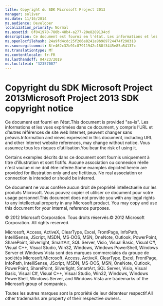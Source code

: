 ```yaml
---
title: Copyright du SDK Microsoft Project 2013
manager: soliver
ms.date: 11/16/2014
ms.audience: Developer
localization_priority: Normal
ms.assetid: 6f041970-780b-48b4-a277-20e8289134cd
description: Ce document est fourni en l'état. Les informations et les vues exprimées dans ce document, y compris l’URL et d’autres références de site web Internet, peuvent changer sans préavis. Les risques inhérents à l’utilisation de ce document vous incombent.
ms.openlocfilehash: 24a9fd4cdc25f206e8241a9b989724474f290318
ms.sourcegitcommit: 8fe462c32b91c87911942c188f3445e85a54137c
ms.translationtype: MT
ms.contentlocale: fr-FR
ms.lasthandoff: 04/23/2019
ms.locfileid: "32357007"
---
```

# <a name="microsoft-project-2013-sdk-copyright-notice"></a><span data-ttu-id="092a0-105">Copyright du SDK Microsoft Project 2013</span><span class="sxs-lookup"><span data-stu-id="092a0-105">Microsoft Project 2013 SDK copyright notice</span></span>

<span data-ttu-id="092a0-106">Ce document est fourni en l'état.</span><span class="sxs-lookup"><span data-stu-id="092a0-106">This document is provided "as-is".</span></span> <span data-ttu-id="092a0-107">Les informations et les vues exprimées dans ce document, y compris l’URL et d’autres références de site web Internet, peuvent changer sans préavis.</span><span class="sxs-lookup"><span data-stu-id="092a0-107">Information and views expressed in this document, including URL and other Internet website references, may change without notice.</span></span> <span data-ttu-id="092a0-108">Vous assumez tous les risques d’utilisation.</span><span class="sxs-lookup"><span data-stu-id="092a0-108">You bear the risk of using it.</span></span> 
  
<span data-ttu-id="092a0-p103">Certains exemples décrits dans ce document sont fournis uniquement à titre d'illustration et sont fictifs. Aucune association ou connexion réelle n'est voulue ni ne doit être inférée.</span><span class="sxs-lookup"><span data-stu-id="092a0-p103">Some examples depicted herein are provided for illustration only and are fictitious. No real association or connection is intended or should be inferred.</span></span>
  
<span data-ttu-id="092a0-p104">Ce document ne vous confère aucun droit de propriété intellectuelle sur les produits Microsoft. Vous pouvez copier et utiliser ce document pour votre usage personnel.</span><span class="sxs-lookup"><span data-stu-id="092a0-p104">This document does not provide you with any legal rights to any intellectual property in any Microsoft product. You may copy and use this document for your internal, reference purposes.</span></span> 
  
<span data-ttu-id="092a0-p105">© 2012 Microsoft Corporation. Tous droits réservés.</span><span class="sxs-lookup"><span data-stu-id="092a0-p105">© 2012 Microsoft Corporation. All rights reserved.</span></span>
  
<span data-ttu-id="092a0-115">Microsoft, Access, ActiveX, ClearType, Excel, FrontPage, InfoPath, IntelliSense, JScript, MSDN, MS-DOS, MSN, OneNote, Outlook, PowerPoint, SharePoint, Silverlight, SmartArt, SQL Server, Visio, Visual Basic, Visual C#, Visual C++, Visual Studio, Win32, Windows, Windows PowerShell, Windows Server et Windows Vista sont des marques commerciales du groupe de sociétés Microsoft.</span><span class="sxs-lookup"><span data-stu-id="092a0-115">Microsoft, Access, ActiveX, ClearType, Excel, FrontPage, InfoPath, IntelliSense, JScript, MSDN, MS-DOS, MSN, OneNote, Outlook, PowerPoint, SharePoint, Silverlight, SmartArt, SQL Server, Visio, Visual Basic, Visual C#, Visual C++, Visual Studio, Win32, Windows, Windows PowerShell, Windows Server, and Windows Vista are trademarks of the Microsoft group of companies.</span></span>
  
<span data-ttu-id="092a0-116">Toutes les autres marques sont la propriété de leur détenteur respectif.</span><span class="sxs-lookup"><span data-stu-id="092a0-116">All other trademarks are property of their respective owners.</span></span>
  

